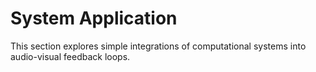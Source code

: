 # System Application

This section explores simple integrations of computational systems into audio-visual feedback loops.

